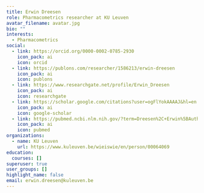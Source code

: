 ```yaml
---
title: Erwin Dreesen
role: Pharmacometrics researcher at KU Leuven
avatar_filename: avatar.jpg
bio: ""
interests:
  - Pharmacometrics
social:
  - link: https://orcid.org/0000-0002-0785-2930
    icon_pack: ai
    icon: orcid
  - link: https://publons.com/researcher/1586213/erwin-dreesen
    icon_pack: ai
    icon: publons
  - link: https://www.researchgate.net/profile/Erwin_Dreesen
    icon_pack: ai
    icon: researchgate
  - link: https://scholar.google.com/citations?user=ogFlYokAAAAJ&hl=en
    icon_pack: ai
    icon: google-scholar
  - link: https://pubmed.ncbi.nlm.nih.gov/?term=Dreesen%2C+Erwin%5BAuthor%5D&sort=date&size=200
    icon_pack: ai
    icon: pubmed   
organizations:
  - name: KU Leuven
    url: https://www.kuleuven.be/wieiswie/en/person/00064069
education:
  courses: []
superuser: true
user_groups: []
highlight_name: false
email: erwin.dreesen@kuleuven.be
---
```

